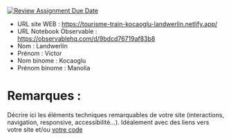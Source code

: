 [![Review Assignment Due Date](https://classroom.github.com/assets/deadline-readme-button-22041afd0340ce965d47ae6ef1cefeee28c7c493a6346c4f15d667ab976d596c.svg)](https://classroom.github.com/a/tzO_JqWG)
- URL site WEB : https://tourisme-train-kocaoglu-landwerlin.netlify.app/ 
- URL Notebook Observable : https://observablehq.com/d/9bdcd76719af83b8 
- Nom : Landwerlin
- Prénom : Victor
- Nom binome : Kocaoglu
- Prénom binome : Manolia

# Remarques :

Décrire ici les éléments techniques remarquables de votre site (interactions, navigation, responsive, accessibilité...).
Idéalement avec des liens vers votre site et/ou [votre code](https://github.blog/news-insights/product-news/relative-links-in-markup-files/)
